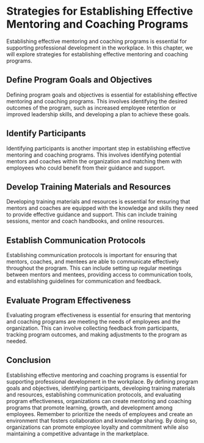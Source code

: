 Strategies for Establishing Effective Mentoring and Coaching Programs
=================================================================================================================

Establishing effective mentoring and coaching programs is essential for supporting professional development in the workplace. In this chapter, we will explore strategies for establishing effective mentoring and coaching programs.

Define Program Goals and Objectives
-----------------------------------

Defining program goals and objectives is essential for establishing effective mentoring and coaching programs. This involves identifying the desired outcomes of the program, such as increased employee retention or improved leadership skills, and developing a plan to achieve these goals.

Identify Participants
---------------------

Identifying participants is another important step in establishing effective mentoring and coaching programs. This involves identifying potential mentors and coaches within the organization and matching them with employees who could benefit from their guidance and support.

Develop Training Materials and Resources
----------------------------------------

Developing training materials and resources is essential for ensuring that mentors and coaches are equipped with the knowledge and skills they need to provide effective guidance and support. This can include training sessions, mentor and coach handbooks, and online resources.

Establish Communication Protocols
---------------------------------

Establishing communication protocols is important for ensuring that mentors, coaches, and mentees are able to communicate effectively throughout the program. This can include setting up regular meetings between mentors and mentees, providing access to communication tools, and establishing guidelines for communication and feedback.

Evaluate Program Effectiveness
------------------------------

Evaluating program effectiveness is essential for ensuring that mentoring and coaching programs are meeting the needs of employees and the organization. This can involve collecting feedback from participants, tracking program outcomes, and making adjustments to the program as needed.

Conclusion
----------

Establishing effective mentoring and coaching programs is essential for supporting professional development in the workplace. By defining program goals and objectives, identifying participants, developing training materials and resources, establishing communication protocols, and evaluating program effectiveness, organizations can create mentoring and coaching programs that promote learning, growth, and development among employees. Remember to prioritize the needs of employees and create an environment that fosters collaboration and knowledge sharing. By doing so, organizations can promote employee loyalty and commitment while also maintaining a competitive advantage in the marketplace.
